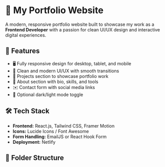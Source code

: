 # 💼 My Portfolio Website

A modern, responsive portfolio website built to showcase my work as a **Frontend Developer** with a passion for clean UI/UX design and interactive digital experiences.

## 🚀 Features

- 🖥️ Fully responsive design for desktop, tablet, and mobile
- 🎨 Clean and modern UI/UX with smooth transitions
- 📂 Projects section to showcase portfolio work
- 📄 About section with bio, skills, and tools
- ✉️ Contact form with social media links
- 🌙 Optional dark/light mode toggle

## 🛠️ Tech Stack

- **Frontend:** React.js, Tailwind CSS, Framer Motion
- **Icons:** Lucide Icons / Font Awesome
- **Form Handling:** EmailJS or React Hook Form
- **Deployment:**  Netlify

## 📁 Folder Structure

